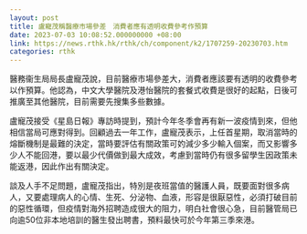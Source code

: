 ```yaml
---
layout: post
title: 盧寵茂稱醫療市場參差　消費者應有透明收費參考作預算
date: 2023-07-03 10:08:52.000000000 +08:00
link: https://news.rthk.hk/rthk/ch/component/k2/1707259-20230703.htm
categories: rthk
---
```


醫務衞生局局長盧寵茂說，目前醫療市場參差大，消費者應該要有透明的收費參考以作預算。他認為，中文大學醫院及港怡醫院的套餐式收費是很好的起點，日後可推廣至其他醫院，目前需要先搜集多些數據。

盧寵茂接受《星島日報》專訪時提到，預計今年冬季會再有新一波疫情到來，但他相信當局可應對得到。回顧過去一年工作，盧寵茂表示，上任首星期，取消當時的熔斷機制是最難的決定，當時要評估有關政策可妁減少多少輸入個案，而又影響多少人不能回港，要以最少代價做到最大成效，考慮到當時仍有很多留學生因政策未能返港，因此作出有關決定。 

談及人手不足問題，盧寵茂指出，特別是夜班當值的醫護人員，既要面對很多病人，又要處理病人的心情、生死、分泌物、血液，形容是很厭惡性，必須打破目前的惡性循環，但疫情對海外招聘造成很大的阻力，明白社會很心急，目前醫管局已向逾50位非本地培訓的醫生發出聘書，預料最快可於今年第三季來港。
